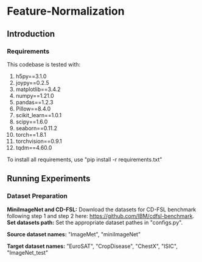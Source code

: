 # Feature-Normalization

## Introduction

### Requirements
This codebase is tested with:  
1.  h5py==3.1.0
2.  joypy==0.2.5
3.  matplotlib==3.4.2
4.  numpy==1.21.0
5.  pandas==1.2.3
6.  Pillow==8.4.0
7.  scikit_learn==1.0.1
8.  scipy==1.6.0
9.  seaborn==0.11.2
10. torch==1.8.1
11. torchvision==0.9.1
12. tqdm==4.60.0

To install all requirements, use "pip install -r requirements.txt"

## Running Experiments 
### Dataset Preparation
**MiniImageNet and CD-FSL:** Download the datasets for CD-FSL benchmark following step 1 and step 2 here: https://github.com/IBM/cdfsl-benchmark.
**Set datasets path:** Set the appropriate dataset pathes in "configs.py".

**Source dataset names:** "ImageMet", "miniImageNet"

**Target dataset names:** "EuroSAT", "CropDisease", "ChestX", "ISIC", "ImageNet_test"




